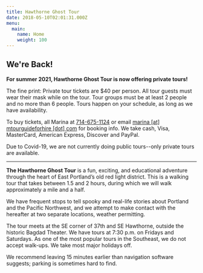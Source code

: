 ```yaml
---
title: Hawthorne Ghost Tour
date: 2018-05-10T02:01:31.000Z
menu:
  main:
    name: Home
    weight: 100
---
```

## We're Back!

**For summer 2021, Hawthorne Ghost Tour is now offering private tours!**

The fine print: Private tour tickets are $40 per person. All tour guests must wear their mask while on the tour. Tour groups must be at least 2 people and no more than 6 people. Tours happen on your schedule, as long as we have availability.

To buy tickets, all Marina at [714-675-1124](tel:714-675-1124) or email [marina \[at\] mtourguideforhire \[dot\] com](mailto:marina@tourguideforhire.com) for booking info. We take cash, Visa, MasterCard, American Express, Discover and PayPal.

Due to Covid-19, we are not currently doing public tours--only private tours are available.

---

**The Hawthorne Ghost Tour** is a fun, exciting, and educational adventure through the heart of East Portland’s old red light district. This is a walking tour that takes between 1.5 and 2 hours, during which we will walk approximately a mile and a half. 

We have frequent stops to tell spooky and real-life stories about Portland and the Pacific Northwest, and we attempt to make contact with the hereafter at two separate locations, weather permitting.

The tour meets at the SE corner of 37th and SE Hawthorne, outside the historic Bagdad Theater. We have tours at 7:30 p.m. on Fridays and Saturdays. As one of the most popular tours in the Southeast, we do not accept walk-ups. We take most major holidays off. 

We recommend leaving 15 minutes earlier than navigation software suggests; parking is sometimes hard to find.
